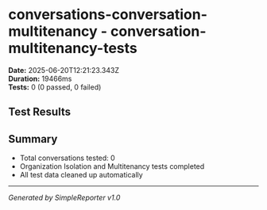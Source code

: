 # conversations-conversation-multitenancy - conversation-multitenancy-tests

**Date:** 2025-06-20T12:21:23.343Z  
**Duration:** 19466ms  
**Tests:** 0 (0 passed, 0 failed)

## Test Results



## Summary

- Total conversations tested: 0
- Organization Isolation and Multitenancy tests completed
- All test data cleaned up automatically

---
*Generated by SimpleReporter v1.0*
